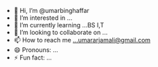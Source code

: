 - 👋 Hi, I’m @umarbinghaffar
- 👀 I’m interested in ...
- 🌱 I’m currently learning ...BS I,T
- 💞️ I’m looking to collaborate on ...
- 📫 How to reach me ...umararjamali@gmail.com
- 😄 Pronouns: ...
- ⚡ Fun fact: ...

<!---
umarbinghaffar/umarbinghaffar is a ✨ special ✨ repository because its `README.md` (this file) appears on your GitHub profile.
You can click the Preview link to take a look at your changes.
--->
